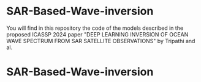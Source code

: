 # SAR-Based-Wave-inversion
You will find in this repository the code of the models described in the proposed ICASSP 2024 paper "DEEP LEARNING INVERSION OF OCEAN WAVE SPECTRUM FROM SAR SATELLITE
OBSERVATIONS" by Tripathi and al.

# SAR-Based-Wave-inversion
